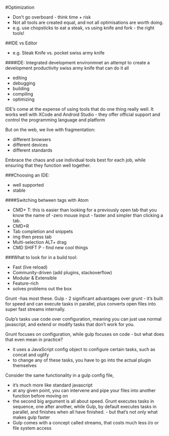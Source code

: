 #Optimization

- Don’t go overboard - think time + risk
- Not all tools are created equal, and not all optimisations are worth doing.
- e.g. use chopsticks to eat a steak, vs using knife and fork - the right tools!

##IDE vs Editor

- e.g. Steak Knife vs. pocket swiss army knife

####IDE: Integrated development environmnet
an attempt to create a development productivity swiss army knife that can do it all
- editing
- debugging
- building
- compiling
- optimizing

IDE’s come at the expense of using tools that do one thing really well. It works well with XCode and Android Studio - they offer official support and control the programming language and platform

But on the web, we live with fragmentation:
- different browsers
- different devices
- different standards

Embrace the chaos and use individual tools best for each job, while ensuring that they function well together.

###Choosing an IDE:
- well supported
- stable

####Switching between tags with Atom

- CMD+ T: this is easier than looking for a previously open tab that you know the name of -zero mouse input - faster and simpler than clicking a tab.
- CMD+R
- Tab completion and snippets
- img then press tab
- Multi-selection ALT+ drag
- CMD SHIFT P - find new cool things

###What to look for in a build tool:

- Fast (live reload)
- Community-driven (add plugins, stackoverflow)
- Modular & Extensible
- Feature-rich
- solves problems out the box

Grunt -has most these. Gulp - 2 significant advantages over grunt - it’s built for speed and can execute tasks in parallel, plus converts open files into super fast streams internally.

Gulp’s tasks use code over configuration, meaning you can just use normal javascript, and extend or modify tasks that don’t work for you.

Grunt focuses on configuration, while gulp focuses on code - but what does that even mean in practice?

- it uses a JavaScript config object to configure certain tasks, such as concat and uglify
- to change any of these tasks, you have to go into the actual plugin themselves

Consider the same functionality in a gulp config file,

- it’s much more like standard javascript
- at any given point, you can intervene and pipe your files into another function before moving on 
- the second big argument is all about speed. Grunt executes tasks in sequence, one after another, while Gulp, by default executes tasks in parallel, and finishes when all have finished. - but that’s not only what makes gulp faster
- Gulp comes with a concept called streams, that costs much less i/o or file system access
